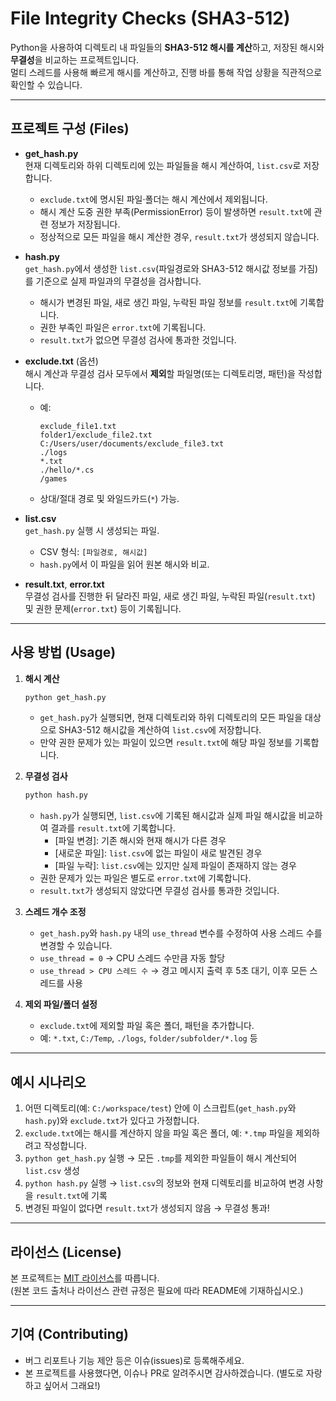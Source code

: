 # File Integrity Checks (SHA3-512)

Python을 사용하여 디렉토리 내 파일들의 **SHA3-512 해시를 계산**하고, 저장된 해시와 **무결성**을 비교하는 프로젝트입니다.  
멀티 스레드를 사용해 빠르게 해시를 계산하고, 진행 바를 통해 작업 상황을 직관적으로 확인할 수 있습니다.

---

## 프로젝트 구성 (Files)

- **get_hash.py**  
  현재 디렉토리와 하위 디렉토리에 있는 파일들을 해시 계산하여, `list.csv`로 저장합니다.  
  - `exclude.txt`에 명시된 파일·폴더는 해시 계산에서 제외됩니다.
  - 해시 계산 도중 권한 부족(PermissionError) 등이 발생하면 `result.txt`에 관련 정보가 저장됩니다.
  - 정상적으로 모든 파일을 해시 계산한 경우, `result.txt`가 생성되지 않습니다.

- **hash.py**  
  `get_hash.py`에서 생성한 `list.csv`(파일경로와 SHA3-512 해시값 정보를 가짐)를 기준으로 실제 파일과의 무결성을 검사합니다.  
  - 해시가 변경된 파일, 새로 생긴 파일, 누락된 파일 정보를 `result.txt`에 기록합니다.
  - 권한 부족인 파일은 `error.txt`에 기록됩니다.
  - `result.txt`가 없으면 무결성 검사에 통과한 것입니다.

- **exclude.txt** (옵션)  
  해시 계산과 무결성 검사 모두에서 **제외**할 파일명(또는 디렉토리명, 패턴)을 작성합니다.  
  - 예:  
    ```
    exclude_file1.txt
    folder1/exclude_file2.txt
    C:/Users/user/documents/exclude_file3.txt
    ./logs
    *.txt
    ./hello/*.cs
    /games
    ```
  - 상대/절대 경로 및 와일드카드(`*`) 가능.

- **list.csv**  
  `get_hash.py` 실행 시 생성되는 파일.  
  - CSV 형식: `[파일경로, 해시값]`  
  - `hash.py`에서 이 파일을 읽어 원본 해시와 비교.

- **result.txt**, **error.txt**  
  무결성 검사를 진행한 뒤 달라진 파일, 새로 생긴 파일, 누락된 파일(`result.txt`) 및 권한 문제(`error.txt`) 등이 기록됩니다.  

---

## 사용 방법 (Usage)

1. **해시 계산**  
   ```bash
   python get_hash.py
   ```
   - `get_hash.py`가 실행되면, 현재 디렉토리와 하위 디렉토리의 모든 파일을 대상으로 SHA3-512 해시값을 계산하여 `list.csv`에 저장합니다.
   - 만약 권한 문제가 있는 파일이 있으면 `result.txt`에 해당 파일 정보를 기록합니다.

2. **무결성 검사**  
   ```bash
   python hash.py
   ```
   - `hash.py`가 실행되면, `list.csv`에 기록된 해시값과 실제 파일 해시값을 비교하여 결과를 `result.txt`에 기록합니다.
     - [파일 변경]: 기존 해시와 현재 해시가 다른 경우
     - [새로운 파일]: `list.csv`에 없는 파일이 새로 발견된 경우
     - [파일 누락]: `list.csv`에는 있지만 실제 파일이 존재하지 않는 경우
   - 권한 문제가 있는 파일은 별도로 `error.txt`에 기록합니다.
   - `result.txt`가 생성되지 않았다면 무결성 검사를 통과한 것입니다.

3. **스레드 개수 조정**  
   - `get_hash.py`와 `hash.py` 내의 `use_thread` 변수를 수정하여 사용 스레드 수를 변경할 수 있습니다.
   - `use_thread = 0` → CPU 스레드 수만큼 자동 할당  
   - `use_thread > CPU 스레드 수` → 경고 메시지 출력 후 5초 대기, 이후 모든 스레드를 사용

4. **제외 파일/폴더 설정**  
   - `exclude.txt`에 제외할 파일 혹은 폴더, 패턴을 추가합니다.
   - 예: `*.txt`, `C:/Temp`, `./logs`, `folder/subfolder/*.log` 등

---

## 예시 시나리오
1. 어떤 디렉토리(예: `C:/workspace/test`) 안에 이 스크립트(`get_hash.py`와 `hash.py`)와 `exclude.txt`가 있다고 가정합니다.
2. `exclude.txt`에는 해시를 계산하지 않을 파일 혹은 폴더, 예: `*.tmp` 파일을 제외하려고 작성합니다.
3. `python get_hash.py` 실행 → 모든 `.tmp`를 제외한 파일들이 해시 계산되어 `list.csv` 생성
4. `python hash.py` 실행 → `list.csv`의 정보와 현재 디렉토리를 비교하여 변경 사항을 `result.txt`에 기록
5. 변경된 파일이 없다면 `result.txt`가 생성되지 않음 → 무결성 통과!

---

## 라이선스 (License)
본 프로젝트는 [MIT 라이선스](https://github.com/prj-uiharu/file_integrity_checks/blob/main/LICENSE)를 따릅니다.  
(원본 코드 출처나 라이선스 관련 규정은 필요에 따라 README에 기재하십시오.)

---

## 기여 (Contributing)
- 버그 리포트나 기능 제안 등은 이슈(issues)로 등록해주세요.
- 본 프로젝트를 사용했다면, 이슈나 PR로 알려주시면 감사하겠습니다. (별도로 자랑하고 싶어서 그래요!)